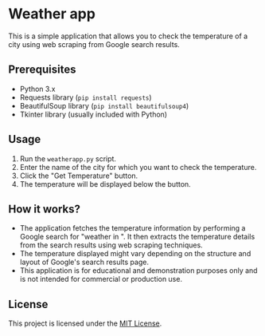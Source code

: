 # Weather app

This is a simple application that allows you to check the temperature of a city using web scraping from Google search results.

## Prerequisites

- Python 3.x
- Requests library (`pip install requests`)
- BeautifulSoup library (`pip install beautifulsoup4`)
- Tkinter library (usually included with Python)

## Usage

1. Run the `weatherapp.py` script.
2. Enter the name of the city for which you want to check the temperature.
3. Click the "Get Temperature" button.
4. The temperature will be displayed below the button.

## How it works?

- The application fetches the temperature information by performing a Google search for "weather in <city>". It then extracts the temperature details from the search results using web scraping techniques.
- The temperature displayed might vary depending on the structure and layout of Google's search results page.
- This application is for educational and demonstration purposes only and is not intended for commercial or production use.

## License

This project is licensed under the [MIT License](LICENSE).
